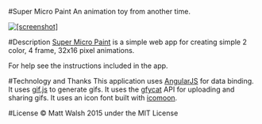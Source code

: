 #Super Micro Paint
An animation toy from another time. 

[![\[screenshot\]](https://cloud.githubusercontent.com/assets/6074785/7672402/9adb79b8-fcbf-11e4-9684-d22bbed6ffbd.png)](http://walsh9.github.io/super-micro-paint)

#Description
[Super Micro Paint](http://walsh9.github.io/super-micro-paint) is a simple web app for creating simple 2 color, 4 frame, 32x16 pixel animations. 

For help see the instructions included in the app.

#Technology and Thanks
This application uses [AngularJS](https://angularjs.org) for data binding.
It uses [gif.js](https://jnordberg.github.io/gif.js/) to generate gifs.
It uses the [gfycat](http://gfycat.com) API for uploading and sharing gifs.
It uses an icon font built with [icomoon](https://icomoon.io).

#License
© Matt Walsh 2015 under the MIT License